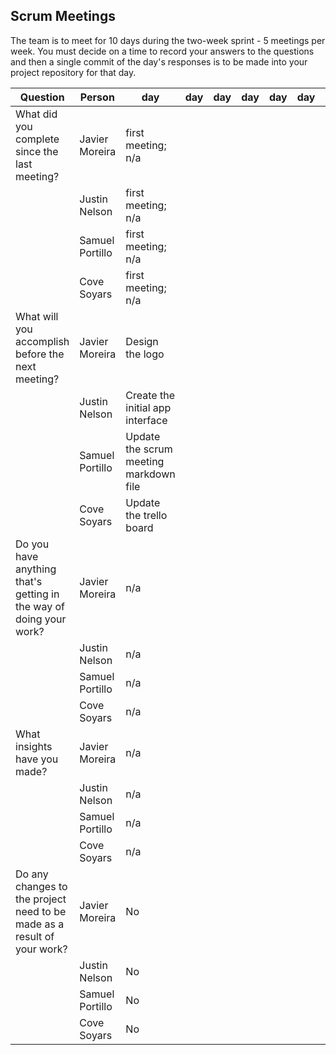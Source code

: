 ## Scrum Meetings
The team is to meet for 10 days during the two-week sprint - 5 meetings per week. You must decide on a time to record your answers to the questions and then a single commit of the day's responses is to be made into your project repository for that day.

Question    |          Person                                             | day | day | day | day | day | day | day |day | day | day |
------------|---------------------------------------------------------------------|-----|-----|-----|-----|-----|-----|-----|----|-----|-----|                                                              
| What did you complete since the last meeting? | Javier Moreira | first meeting; n/a |   
|            | Justin Nelson | first meeting; n/a |
|            | Samuel Portillo | first meeting; n/a |
|            | Cove Soyars | first meeting; n/a |
| What will you accomplish before the next meeting? | Javier Moreira | Design the logo | 
|            | Justin Nelson | Create the initial app interface |
|            | Samuel Portillo | Update the scrum meeting markdown file |
|            | Cove Soyars | Update the trello board |
| Do you have anything that's getting in the way of doing your work? | Javier Moreira | n/a | 
|            | Justin Nelson | n/a |
|            | Samuel Portillo | n/a |
|            | Cove Soyars | n/a |
| What insights have you made? | Javier Moreira | n/a |
|            | Justin Nelson | n/a |
|            | Samuel Portillo | n/a |
|            | Cove Soyars | n/a |
| Do any changes to the project need to be made as a result of your work? | Javier Moreira | No |
|            | Justin Nelson | No |
|            | Samuel Portillo | No |
|            | Cove Soyars | No |

